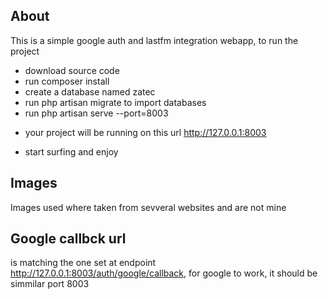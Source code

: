 ## About 

This is a simple google auth and lastfm integration webapp, to run the project

- download source code
- run composer install
- create a database named zatec
- run php artisan migrate to import databases
- run php artisan serve --port=8003
 * your project will be running on this url http://127.0.0.1:8003
- start surfing and enjoy


## Images
Images used where taken from sevveral websites and are not mine

## Google callbck url 
is matching the one set at  endpoint http://127.0.0.1:8003/auth/google/callback, for google to work, it should  be simmilar port 8003
